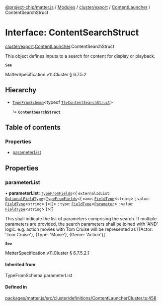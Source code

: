 [@project-chip/matter.js](../README.md) / [Modules](../modules.md) / [cluster/export](../modules/cluster_export.md) / [ContentLauncher](../modules/cluster_export.ContentLauncher.md) / ContentSearchStruct

# Interface: ContentSearchStruct

[cluster/export](../modules/cluster_export.md).[ContentLauncher](../modules/cluster_export.ContentLauncher.md).ContentSearchStruct

This object defines inputs to a search for content for display or playback.

**`See`**

MatterSpecification.v11.Cluster § 6.7.5.2

## Hierarchy

- [`TypeFromSchema`](../modules/tlv_export.md#typefromschema)\<typeof [`TlvContentSearchStruct`](../modules/cluster_export.ContentLauncher.md#tlvcontentsearchstruct)\>

  ↳ **`ContentSearchStruct`**

## Table of contents

### Properties

- [parameterList](cluster_export.ContentLauncher.ContentSearchStruct.md#parameterlist)

## Properties

### parameterList

• **parameterList**: [`TypeFromFields`](../modules/tlv_export.md#typefromfields)\<\{ `externalIdList`: [`OptionalFieldType`](tlv_export.OptionalFieldType.md)\<[`TypeFromFields`](../modules/tlv_export.md#typefromfields)\<\{ `name`: [`FieldType`](tlv_export.FieldType.md)\<`string`\> ; `value`: [`FieldType`](tlv_export.FieldType.md)\<`string`\>  }\>[]\> ; `type`: [`FieldType`](tlv_export.FieldType.md)\<[`Parameter`](../enums/cluster_export.ContentLauncher.Parameter.md)\> ; `value`: [`FieldType`](tlv_export.FieldType.md)\<`string`\>  }\>[]

This shall indicate the list of parameters comprising the search. If multiple parameters are provided, the
search parameters shall be joined with 'AND' logic. e.g. action movies with Tom Cruise will be represented
as [{Actor: 'Tom Cruise'}, {Type: 'Movie'}, {Genre: 'Action'}]

**`See`**

MatterSpecification.v11.Cluster § 6.7.5.2.1

#### Inherited from

TypeFromSchema.parameterList

#### Defined in

[packages/matter.js/src/cluster/definitions/ContentLauncherCluster.ts:458](https://github.com/project-chip/matter.js/blob/2d9f2165d2672864fda3496a6d0d5f93597f82c6/packages/matter.js/src/cluster/definitions/ContentLauncherCluster.ts#L458)

